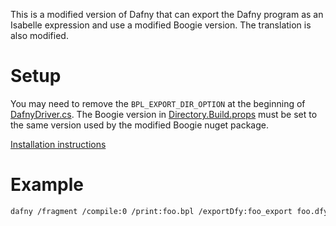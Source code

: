 This is a modified version of Dafny that can export the Dafny program as an
Isabelle expression and use a modified Boogie version.
The translation is also modified.

# Setup

You may need to remove the `BPL_EXPORT_DIR_OPTION` at the beginning of
[DafnyDriver.cs](./Source/DafnyDriver/DafnyDriver.cs).
The Boogie version in [Directory.Build.props](./Source/Directory.Build.props)
must be set to the same version used by the modified Boogie nuget package.

[Installation instructions](https://github.com/dafny-lang/dafny/wiki/INSTALL)

# Example

```sh
dafny /fragment /compile:0 /print:foo.bpl /exportDfy:foo_export foo.dfy
```
